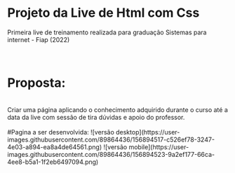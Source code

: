 # Projeto da Live de Html com Css
Primeira live de treinamento realizada para graduação Sistemas para internet - Fiap (2022)
<br><br><br>
# Proposta:
<br>
Criar uma página aplicando o conhecimento adquirido durante o curso até a data da live com sessão de tira dúvidas e apoio do professor.
<br><br> #Pagina a ser desenvolvida:
![versão desktop](https://user-images.githubusercontent.com/89864436/156894517-c526ef78-3247-4e03-a894-ea8a4de64561.png)
![versão mobile](https://user-images.githubusercontent.com/89864436/156894523-9a2ef177-66ca-4ee8-b5a1-1f2eb6497094.png)
